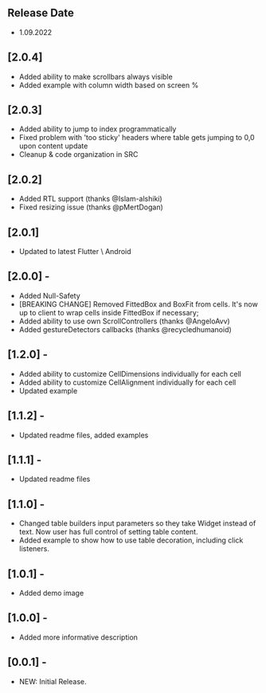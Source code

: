 ## Release Date
* 1.09.2022

## [2.0.4]
* Added ability to make scrollbars always visible
* Added example with column width based on screen % 

## [2.0.3]
* Added ability to jump to index programmatically
* Fixed problem with 'too sticky' headers where table gets jumping to 0,0 upon content update
* Cleanup & code organization in SRC

## [2.0.2]
* Added RTL support (thanks @Islam-alshiki)
* Fixed resizing issue (thanks @pMertDogan)

## [2.0.1]
* Updated to latest Flutter \ Android 

## [2.0.0] - 
* Added Null-Safety
* [BREAKING CHANGE] Removed FittedBox and BoxFit from cells. 
It's now up to client to wrap cells inside FittedBox if necessary;
* Added ability to use own ScrollControllers (thanks @AngeloAvv)
* Added gestureDetectors callbacks (thanks @recycledhumanoid)

## [1.2.0] -
* Added ability to customize CellDimensions individually for each cell
* Added ability to customize CellAlignment individually for each cell
* Updated example

## [1.1.2] -
* Updated readme files, added examples

## [1.1.1] -
* Updated readme files

## [1.1.0] -
* Changed table builders input parameters so they take Widget instead of text. 
Now user has full control of setting table content.
* Added example to show how to use table decoration, including click listeners.

## [1.0.1] -
* Added demo image

## [1.0.0] -
* Added more informative description

## [0.0.1] -
* NEW: Initial Release.